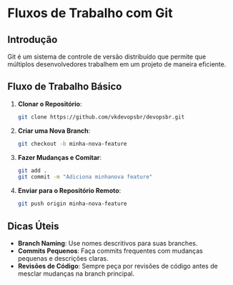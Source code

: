# Fluxos de Trabalho com Git

## Introdução

Git é um sistema de controle de versão distribuído que permite que múltiplos desenvolvedores trabalhem em um projeto de maneira eficiente.

## Fluxo de Trabalho Básico

1. **Clonar o Repositório**:
   ```bash
   git clone https://github.com/vkdevopsbr/devopsbr.git
   ```

2. **Criar uma Nova Branch**:
   ```bash
   git checkout -b minha-nova-feature
   ```

3. **Fazer Mudanças e Comitar**:
   ```bash
   git add .
   git commit -m "Adiciona minhanova feature"
   ```

4. **Enviar para o Repositório Remoto**:
   ```bash
   git push origin minha-nova-feature
   ```

## Dicas Úteis

- **Branch Naming**: Use nomes descritivos para suas branches.
- **Commits Pequenos**: Faça commits frequentes com mudanças pequenas e descrições claras.
- **Revisões de Código**: Sempre peça por revisões de código antes de mesclar mudanças na branch principal.
```